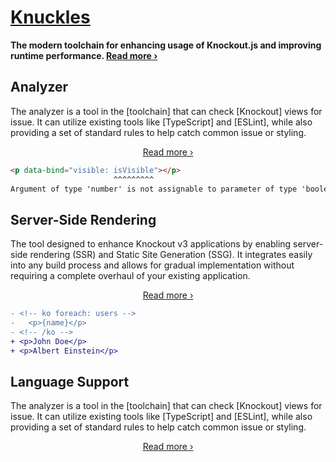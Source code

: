 # [Knuckles](https://tscpp.github.io/knuckles/)

**The modern toolchain for enhancing usage of Knockout.js and improving runtime performance. [Read more ›](https://tscpp.github.io/knuckles/)**

## Analyzer

<!-- @include docs/parts/packages/analyzer/description.md -->

The analyzer is a tool in the [toolchain] that can check [Knockout] views for issue. It can utilize existing tools like [TypeScript] and [ESLint], while also providing a set of standard rules to help catch common issue or styling.

<!-- /include -->

<div align="center">

[Read more ›](https://tscpp.github.io/knuckles/analyzer/intro)

</div>

<!-- @include docs/parts/features/analyzer/gh-example.md -->

<!-- prettier-ignore -->
```html
<p data-bind="visible: isVisible"></p>
                       ^^^^^^^^^
Argument of type 'number' is not assignable to parameter of type 'boolean'.
```

<!-- /include -->

## Server-Side Rendering

<!-- @include docs/parts/packages/ssr/description.md -->

The tool designed to enhance Knockout v3 applications by enabling server-side rendering (SSR) and Static Site Generation (SSG). It integrates easily into any build process and allows for gradual implementation without requiring a complete overhaul of your existing application.

<!-- /include -->

<div align="center">

[Read more ›](https://tscpp.github.io/knuckles/ssr/intro)

</div>

<!-- @include docs/parts/features/ssr/gh-example.md -->

<!-- prettier-ignore -->
```diff
- <!-- ko foreach: users -->
-   <p>{name}</p>
- <!-- /ko -->
+ <p>John Doe</p>
+ <p>Albert Einstein</p>
```

<!-- /include -->

## Language Support

<!-- @include docs/parts/packages/analyzer/description.md -->

The analyzer is a tool in the [toolchain] that can check [Knockout] views for issue. It can utilize existing tools like [TypeScript] and [ESLint], while also providing a set of standard rules to help catch common issue or styling.

<!-- /include -->

<div align="center">

[Read more ›](https://tscpp.github.io/knuckles/ssr/intro)

</div>
